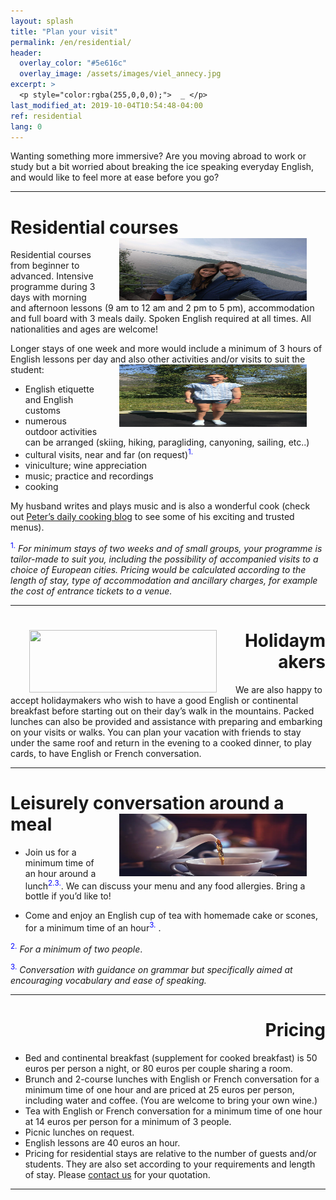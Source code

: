 ```yaml
---
layout: splash
title: "Plan your visit"
permalink: /en/residential/
header:
  overlay_color: "#5e616c"
  overlay_image: /assets/images/viel_annecy.jpg
excerpt: >
  <p style="color:rgba(255,0,0,0);">  _ </p>
last_modified_at: 2019-10-04T10:54:48-04:00
ref: residential
lang: 0
---
```



Wanting something more immersive?  Are you moving abroad to work or study but a bit worried about breaking the ice speaking everyday English, and would like to feel more at ease before you go?

---


# Residential courses <img style="float: right;" src="/assets/images/carl_mandy.jpg" width="300" height="100" hspace="30">

  

Residential courses from beginner to advanced. Intensive programme during 3 days with morning and afternoon lessons (9 am to 12 am and 2 pm to 5 pm), accommodation and full board with 3 meals daily. Spoken English required at all times.  All nationalities and ages are welcome!



Longer stays of one week and more would include a minimum of 3 hours of English lessons per day and also other activities and/or visits to suit the student: 
<img style="float: right;" src="/assets/images/carla_trampoline.jpg" width="300" height="100" hspace="30">
- English etiquette and English customs
- numerous outdoor activities can be arranged (skiing, hiking, paragliding, canyoning, sailing, etc..)
- cultural visits, near and far (on request)<sup><span style="color:blue">1.</span></sup>
- viniculture; wine appreciation
- music; practice and recordings
- cooking

My husband writes and plays music and is also a wonderful cook (check out [Peter’s daily cooking blog](GiezFoodie.github.io) to see some of his exciting and trusted menus).


<sup><span style="color:blue">1.</span></sup> *For minimum stays of two weeks and of small groups, your programme is tailor-made to suit you, including the possibility of accompanied visits to a choice of European cities.  Pricing would be calculated according to the length of stay, type of accommodation and ancillary charges, for example the cost of entrance tickets to a venue.*

---

<div style="text-align: right"> <h1 id="brunch"> <img style="float: left;" src="/assets/images/aunts_and_uncles.jpg" width="300" height="100" hspace="30"> Holidaymakers </h1> </div> 

We are also happy to accept holidaymakers who wish to have a good English or continental breakfast before starting out on their day’s walk in the mountains.  Packed lunches can also be provided and assistance with preparing and embarking on your visits or walks.  You can plan your vacation with friends to stay under the same roof and return in the evening to a cooked dinner, to play cards, to have English or French conversation.

---

# Leisurely conversation around a meal <img style="float: right;" src="/assets/images/tea.jpg" width="300" height="100" hspace="30">

- Join us for a minimum time of an hour around a lunch<sup><span style="color:blue">2.</span></sup><sup><span style="color:blue">3.</span></sup>.  We can discuss your menu and any food allergies.  Bring a bottle if you’d like to! 

- Come and enjoy an English cup of tea with homemade cake or scones, for a minimum time of an hour<sup><span style="color:blue">3.</span></sup> . 


<sup><span style="color:blue">2.</span></sup> *For a minimum of two people*.


<sup><span style="color:blue">3.</span></sup> *Conversation with guidance on grammar but specifically aimed at encouraging vocabulary and ease of speaking.*

---

<div style="text-align: right"> <h1 id="price-brunch">  Pricing </h1> </div> 


- Bed and continental breakfast (supplement for cooked breakfast) is 50 euros per person a night, or 80 euros per couple sharing a room.
- Brunch and 2-course lunches with English or French conversation for a minimum time of one hour and are priced at 25 euros per person, including water and coffee. (You are welcome to bring your own wine.)
- Tea with English or French conversation for a minimum time of one hour at 14 euros per person for a minimum of 3 people.
- Picnic lunches on request. 
- English lessons are 40 euros an hour.
- Pricing for residential stays are relative to the number of guests and/or students. They are also set according to your requirements and length of stay.  Please [contact us](/en/contact/) for your quotation.


---